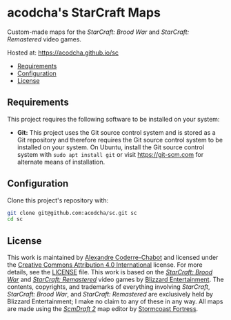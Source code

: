 # acodcha's StarCraft Maps

Custom-made maps for the _StarCraft: Brood War_ and _StarCraft: Remastered_ video games.

Hosted at: <https://acodcha.github.io/sc>

- [Requirements](#requirements)
- [Configuration](#configuration)
- [License](#license)

## Requirements

This project requires the following software to be installed on your system:

- **Git:** This project uses the Git source control system and is stored as a Git repository and therefore requires the Git source control system to be installed on your system. On Ubuntu, install the Git source control system with `sudo apt install git` or visit <https://git-scm.com> for alternate means of installation.

## Configuration

Clone this project's repository with:

```bash
git clone git@github.com:acodcha/sc.git sc
cd sc
```

## License

This work is maintained by [Alexandre Coderre-Chabot](https://github.com/acodcha) and licensed under the [Creative Commons Attribution 4.0 International](https://creativecommons.org/licenses/by/4.0) license. For more details, see the [LICENSE](LICENSE) file. This work is based on the [_StarCraft: Brood War_](https://starcraft.blizzard.com) and [_StarCraft: Remastered_](https://starcraft.blizzard.com) video games by [Blizzard Entertainment](https://www.blizzard.com). The contents, copyrights, and trademarks of everything involving _StarCraft_, _StarCraft: Brood War_, and _StarCraft: Remastered_ are exclusively held by Blizzard Entertainment; I make no claim to any of these in any way. All maps are made using the [_ScmDraft 2_](http://www.stormcoast-fortress.net/cntt/software/scmdraft) map editor by [Stormcoast Fortress](http://www.stormcoast-fortress.net).
